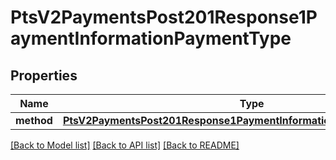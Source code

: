 # PtsV2PaymentsPost201Response1PaymentInformationPaymentType

## Properties
Name | Type | Description | Notes
------------ | ------------- | ------------- | -------------
**method** | [**PtsV2PaymentsPost201Response1PaymentInformationPaymentTypeMethod**](PtsV2PaymentsPost201Response1PaymentInformationPaymentTypeMethod.md) |  | [optional] 

[[Back to Model list]](../README.md#documentation-for-models) [[Back to API list]](../README.md#documentation-for-api-endpoints) [[Back to README]](../README.md)


